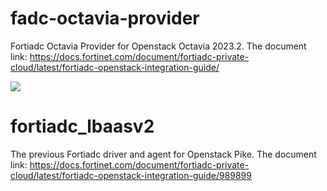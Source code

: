 # fadc-octavia-provider

Fortiadc Octavia Provider for Openstack Octavia 2023.2.
The document link:
https://docs.fortinet.com/document/fortiadc-private-cloud/latest/fortiadc-openstack-integration-guide/

![](
https://fortinetweb.s3.amazonaws.com/docs.fortinet.com/v2/resources/d665e274-875c-11ef-989d-ae5dfae880d6/images/91b05a19970a1ce891235cd2b15de613_openstack_octavia.png)


# fortiadc_lbaasv2

The previous Fortiadc driver and agent for Openstack Pike.
The document link:
https://docs.fortinet.com/document/fortiadc-private-cloud/latest/fortiadc-openstack-integration-guide/989899

